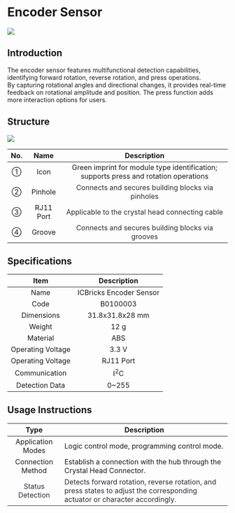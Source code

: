 # Encoder Sensor
![](img/EncoderSensor05.jpeg)

## **Introduction**
The encoder sensor features multifunctional detection capabilities, identifying forward rotation, reverse rotation, and press operations.  
By capturing rotational angles and directional changes, it provides real-time feedback on rotational amplitude and position. The press function adds more interaction options for users.  

## Structure  
![](img/EncoderSensor06.png)

| No.   | Name   | Description   |
| :---: | :---: | :---: |
| ① | Icon | Green imprint for module type identification; supports press and rotation operations   |
| ② | Pinhole | <font style="color:rgb(44, 44, 54);"> Connects and secures building blocks via pinholes  </font> |
| ③ |  RJ11 Port   | <font style="color:rgb(44, 44, 54);">Applicable to the crystal head connecting cable  </font> |
| ④ |  Groove   | <font style="color:rgb(44, 44, 54);">Connects and secures building blocks via grooves  </font> |


## Specifications  
| Item | Description   |
| :---: | :---: |
| Name | ICBricks Encoder Sensor   |
| Code |    B0100003  |
| Dimensions   | 31.8x31.8x28 mm |
| Weight   | 12 g |
| Material   | ABS |
| Operating Voltage   | 3.3 V |
| Operating Voltage   | RJ11 Port   |
| Communication   | I<sup>2</sup>C |
|  Detection Data   | 0~255 |


## Usage Instructions  
| Type |  Description   |
| :---: | --- |
|  Application Modes    | Logic control mode, programming control mode. |
|   Connection Method    | Establish a connection with the hub through the Crystal Head Connector.  |
| <font style="color:rgb(44, 44, 54);"> Status Detection  </font> | <font style="color:rgb(44, 44, 54);">Detects forward rotation, reverse rotation, and press states to adjust the corresponding actuator or character accordingly.  </font> |


